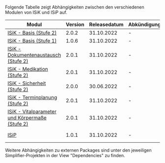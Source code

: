 Folgende Tabelle zeigt Abhängigkeiten zwischen den verschiedenen Modulen von ISiK und ISiP auf.

| **Modul**                     | **Version** | **Releasedatum** | **Abkündigungsdatum** | **Abhängigkeiten** |
|-----------------------------------|-------------|------------------|-----------------------|--------------------|
| [ISiK - Basis (Stufe 2)](https://simplifier.net/isik)    |     2.0.2        |    31.10.2022        |         -    |     |
| [ISiK - Basis (Stufe 1)](https://simplifier.net/isik-basis-1)    |       1.0.6      |     31.10.2022             |   -     |        |
|[ISiK - Dokumentenaustausch (Stufe 2)](https://simplifier.net/spec-isik-dokumentenaustausch)    |     2.0.1       |      31.10.2022      |         -    |  [ISiK - Basis (Stufe 2)](https://simplifier.net/isik)   |
| [ISiK - Medikation (Stufe 2)](https://simplifier.net/spec-isik-medikation)    | 2.0.1 |          31.10.2022        |       -    |    [ISiK - Basis (Stufe 2)](https://simplifier.net/isik)   |
[ISiK - Sicherheit (Stufe 2)](https://simplifier.net/spec-isik-sicherheit)    |     2.0.0       |     30.06.2022       |         -    |   [ISiK - Basis (Stufe 2)](https://simplifier.net/isik)   |
| [ISiK - Terminplanung (Stufe 2)](https://github.com/gematik/Spec-ISiK-Terminplanung)    |     2.0.1        |    31.10.2022        |         -    |  [ISiK - Basis (Stufe 2)](https://simplifier.net/isik)    |
| [ISiK - Vitalparameter und Körpermaße (Stufe 2)](https://simplifier.net/spec-isik-vitalparameter-und-koerpermasse)   |        2.0.1     |    31.10.2022    |     -      | [ISiK - Basis (Stufe 2)](https://simplifier.net/isik)  |
| [ISiP](https://simplifier.net/isip)     |       1.0.1      |       31.10.2022           |      -   |   [ISiK - Basis (Stufe 2)](https://simplifier.net/isik)     |




Weitere Abhängigkeiten zu externen Packages sind unter den jeweiligen Simplifier-Projekten in der View "Dependencies" zu finden.